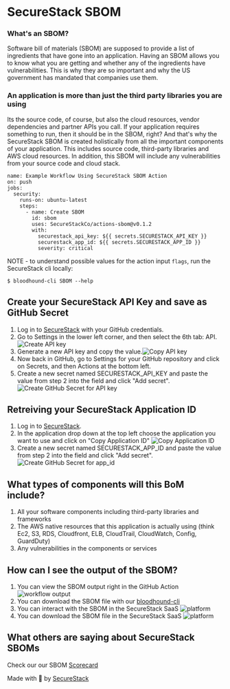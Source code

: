 # SecureStack SBOM

### What's an SBOM?
Software bill of materials (SBOM) are supposed to provide a list of ingredients that have gone into an application.  Having an SBOM allows you to know what you are getting and whether any of the ingredients have vulnerabilities.  This is why they are so important and why the US government has mandated that companies use them.  

### An application is more than just the third party libraries you are using
Its the source code, of course, but also the cloud resources, vendor dependencies and partner APIs you call.  If your application requires something to run, then it should be in the SBOM, right?  And that's why the SecureStack SBOM is created holistically from all the important components of your application.  This includes source code, third-party libraries and AWS cloud resources.  In addition, this SBOM will include any vulnerabilities from your source code and cloud stack.

```
name: Example Workflow Using SecureStack SBOM Action
on: push
jobs:
  security:
    runs-on: ubuntu-latest
    steps:
      - name: Create SBOM
        id: sbom
        uses: SecureStackCo/actions-sbom@v0.1.2
        with:
          securestack_api_key: ${{ secrets.SECURESTACK_API_KEY }}
          securestack_app_id: ${{ secrets.SECURESTACK_APP_ID }}
          severity: critical
```
NOTE - to understand possible values for the action input `flags`, run the SecureStack cli locally:

`$ bloodhound-cli SBOM --help`

## Create your SecureStack API Key and save as GitHub Secret

1. Log in to [SecureStack](https://app.securestack.com) with your GitHub credentials.
2. Go to Settings in the lower left corner, and then select the 6th tab: API.![Create API key](./images/securestack-create-apikey.png)
3. Generate a new API key and copy the value.![Copy API key](./images/securestack-copy-apikey.png)
4. Now back in GitHub, go to Settings for your GitHub repository and click on Secrets, and then Actions at the bottom left.
5. Create a new secret named SECURESTACK_API_KEY and paste the value from step 2 into the field and click "Add secret".![Create GitHub Secret for API key](./images/securestack-github-apikey-secret.png)

## Retreiving your SecureStack Application ID

1. Log in to [SecureStack](https://app.securestack.com).
2. In the application drop down at the top left choose the application you want to use and click on "Copy Application ID" ![Copy Application ID](./images/securestack-copy-appid.png)
3. Create a new secret named SECURESTACK_APP_ID and paste the value from step 2 into the field and click "Add secret".![Create GitHub Secret for app_id](./images/securestack-github-appid-secret.png)

## What types of components will this BoM include?
1. All your software components including third-party libraries and frameworks
2. The AWS native resources that this application is actually using (think Ec2, S3, RDS, Cloudfront, ELB, CloudTrail, CloudWatch, Config, GuardDuty)
2. Any vulnerabilities in the components or services

## How can I see the output of the SBOM?
1. You can view the SBOM output right in the GitHub Action ![workflow output](./images/securestack-sbom-output-log.png)
2. You can download the SBOM file with our [bloodhound-cli](https://app.securestack.com/download-cli)
3. You can interact with the SBOM in the SecureStack SaaS ![platform](./images/securestack-sbom-saas-view.png)
4. You can download the SBOM file in the SecureStack SaaS ![platform](./images/securestack-sbom-saas-download.png)


## What others are saying about SecureStack SBOMs
Check our our SBOM [Scorecard](https://sbom-scorecard.dev/score/70749f6b6537af428c74d7daebafd444a18a478c)


Made with 💜  by [SecureStack](https://securestack.com)
